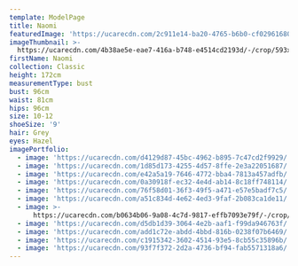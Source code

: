```yaml
---
template: ModelPage
title: Naomi
featuredImage: 'https://ucarecdn.com/2c911e14-ba20-4765-b6b0-cf0296168096/-/preview/'
imageThumbnail: >-
  https://ucarecdn.com/4b38ae5e-eae7-416a-b748-e4514cd2193d/-/crop/593x786/127,18/-/preview/
firstName: Naomi
collection: Classic
height: 172cm
measurementType: bust
bust: 96cm
waist: 81cm
hips: 96cm
size: 10-12
shoeSize: '9'
hair: Grey
eyes: Hazel
imagePortfolio:
  - image: 'https://ucarecdn.com/d4129d87-45bc-4962-b895-7c47cd2f9929/'
  - image: 'https://ucarecdn.com/1d85d173-4255-4d57-8ffe-2e3a22051687/'
  - image: 'https://ucarecdn.com/e42a5a19-7646-4772-bba4-7813a457adfb/'
  - image: 'https://ucarecdn.com/0a30918f-ec32-4e4d-ab14-8c18ff748114/'
  - image: 'https://ucarecdn.com/76f58d01-36f3-49f5-a471-e57e5badf7c5/'
  - image: 'https://ucarecdn.com/a51c834d-4e62-4ed3-9faf-2b083ca1de11/'
  - image: >-
      https://ucarecdn.com/b0634b06-9a08-4c7d-9817-effb7093e79f/-/crop/733x846/0,0/-/preview/
  - image: 'https://ucarecdn.com/d5db1d39-3064-4e2b-aaf1-f99da946763f/'
  - image: 'https://ucarecdn.com/add1c72e-abdd-4bbd-816b-0238f07b6469/'
  - image: 'https://ucarecdn.com/c1915342-3602-4514-93e5-8cb55c35896b/'
  - image: 'https://ucarecdn.com/93f7f372-2d2a-4736-bf94-fab5571318a6/'
---
```


